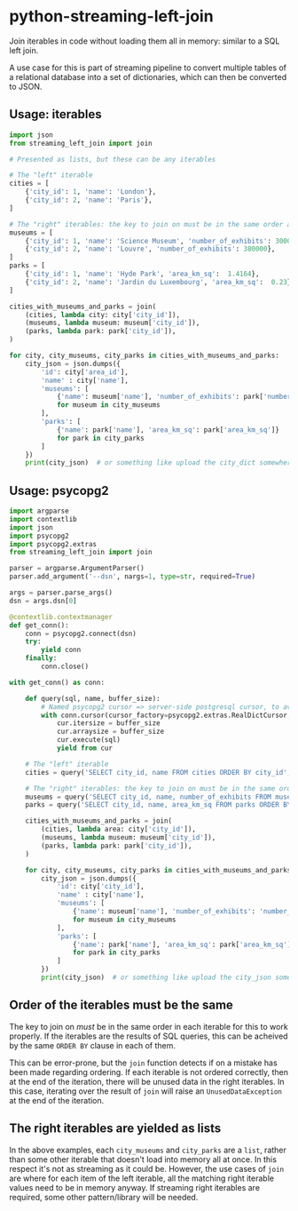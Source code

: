 # python-streaming-left-join

Join iterables in code without loading them all in memory: similar to a SQL left join.

A use case for this is part of streaming pipeline to convert multiple tables of a relational database into a set of dictionaries, which can then be converted to JSON.


## Usage: iterables

```python
import json
from streaming_left_join import join

# Presented as lists, but these can be any iterables

# The "left" iterable
cities = [
    {'city_id': 1, 'name': 'London'},
    {'city_id': 2, 'name': 'Paris'},
]

# The "right" iterables: the key to join on must be in the same order as the "left" iterable
museums = [
    {'city_id': 1, 'name': 'Science Museum', 'number_of_exhibits': 300000},
    {'city_id': 2, 'name': 'Louvre', 'number_of_exhibits': 380000},
]
parks = [
    {'city_id': 1, 'name': 'Hyde Park', 'area_km_sq':  1.4164},
    {'city_id': 2, 'name': 'Jardin du Luxembourg', 'area_km_sq':  0.23},
]

cities_with_museums_and_parks = join(
    (cities, lambda city: city['city_id']),
    (museums, lambda museum: museum['city_id']),
    (parks, lambda park: park['city_id']),
)

for city, city_museums, city_parks in cities_with_museums_and_parks:
    city_json = json.dumps({
        'id': city['area_id'],
        'name' : city['name'],
        'museums': [
            {'name': museum['name'], 'number_of_exhibits': park['number_of_exhibits']}
            for museum in city_museums
        ],
        'parks': [
            {'name': park['name'], 'area_km_sq': park['area_km_sq']}
            for park in city_parks
        ]
    })
    print(city_json)  # or something like upload the city_dict somewhere
```


## Usage: psycopg2

```python
import argparse
import contextlib
import json
import psycopg2
import psycopg2.extras
from streaming_left_join import join

parser = argparse.ArgumentParser()
parser.add_argument('--dsn', nargs=1, type=str, required=True)

args = parser.parse_args()
dsn = args.dsn[0]

@contextlib.contextmanager
def get_conn():
    conn = psycopg2.connect(dsn)
    try:
        yield conn
    finally:
        conn.close()

with get_conn() as conn:

    def query(sql, name, buffer_size):
        # Named psycopg2 cursor => server-side postgresql cursor, to avoid loading all results in memory
        with conn.cursor(cursor_factory=psycopg2.extras.RealDictCursor, name=name) as cur:
            cur.itersize = buffer_size
            cur.arraysize = buffer_size
            cur.execute(sql)
            yield from cur

    # The "left" iterable
    cities = query('SELECT city_id, name FROM cities ORDER BY city_id', 'cities', 200)

    # The "right" iterables: the key to join on must be in the same order as the "left" iterable
    museums = query('SELECT city_id, name, number_of_exhibits FROM museums ORDER BY city_id', 'museums', 200)
    parks = query('SELECT city_id, name, area_km_sq FROM parks ORDER BY city_id', 'parks', 200)

    cities_with_museums_and_parks = join(
        (cities, lambda area: city['city_id']),
        (museums, lambda museum: museum['city_id']),
        (parks, lambda park: park['city_id']),
    )

    for city, city_museums, city_parks in cities_with_museums_and_parks:
        city_json = json.dumps({
            'id': city['city_id'],
            'name' : city['name'],
            'museums': [
                {'name': museum['name'], 'number_of_exhibits': 'number_of_exhibits': number_of_exhibits}
                for museum in city_museums
            ],
            'parks': [
                {'name': park['name'], 'area_km_sq': park['area_km_sq']}
                for park in city_parks
            ]
        })
        print(city_json)  # or something like upload the city_json somewhere
```


## Order of the iterables must be the same

The key to join on _must_ be in the same order in each iterable for this to work properly. If the iterables are the results of SQL queries, this can be acheived by the same `ORDER BY` clause in each of them.

This can be error-prone, but the `join` function detects if on a mistake has been made regarding ordering. If each iterable is not ordered correctly, then at the end of the iteration, there will be unused data in the right iterables. In this case, iterating over the result of `join` will raise an `UnusedDataException` at the end of the iteration.


## The right iterables are yielded as lists

In the above examples, each `city_museums` and `city_parks` are a `list`, rather than some other iterable that doesn't load into memory all at once. In this respect it's not as streaming as it could be. However, the use cases of `join` are where for each item of the left iterable, all the matching right iterable values need to be in memory anyway. If streaming right iterables are required, some other pattern/library will be needed.
